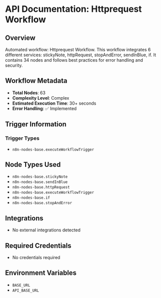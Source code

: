 # API Documentation: Httprequest Workflow

## Overview
Automated workflow: Httprequest Workflow. This workflow integrates 6 different services: stickyNote, httpRequest, stopAndError, sendInBlue, if. It contains 34 nodes and follows best practices for error handling and security.

## Workflow Metadata
- **Total Nodes**: 63
- **Complexity Level**: Complex
- **Estimated Execution Time**: 30+ seconds
- **Error Handling**: ✅ Implemented

## Trigger Information
### Trigger Types
- `n8n-nodes-base.executeWorkflowTrigger`

## Node Types Used
- `n8n-nodes-base.stickyNote`
- `n8n-nodes-base.sendInBlue`
- `n8n-nodes-base.httpRequest`
- `n8n-nodes-base.executeWorkflowTrigger`
- `n8n-nodes-base.if`
- `n8n-nodes-base.stopAndError`

## Integrations
- No external integrations detected

## Required Credentials
- No credentials required

## Environment Variables
- `BASE_URL`
- `API_BASE_URL`
